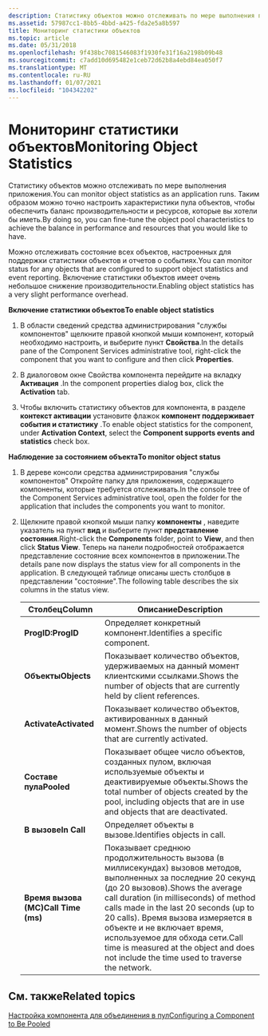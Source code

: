 ```yaml
---
description: Статистику объектов можно отслеживать по мере выполнения приложения. Таким образом можно точно настроить характеристики пула объектов, чтобы обеспечить баланс производительности и ресурсов, которые вы хотели бы иметь.
ms.assetid: 57987cc1-8bb5-4bbd-a425-fda2e5a8b597
title: Мониторинг статистики объектов
ms.topic: article
ms.date: 05/31/2018
ms.openlocfilehash: 9f438bc7081546083f1930fe31f16a2198b09b48
ms.sourcegitcommit: c7add10d695482e1ceb72d62b8a4ebd84ea050f7
ms.translationtype: MT
ms.contentlocale: ru-RU
ms.lasthandoff: 01/07/2021
ms.locfileid: "104342202"
---
```

# <a name="monitoring-object-statistics"></a><span data-ttu-id="80992-104">Мониторинг статистики объектов</span><span class="sxs-lookup"><span data-stu-id="80992-104">Monitoring Object Statistics</span></span>

<span data-ttu-id="80992-105">Статистику объектов можно отслеживать по мере выполнения приложения.</span><span class="sxs-lookup"><span data-stu-id="80992-105">You can monitor object statistics as an application runs.</span></span> <span data-ttu-id="80992-106">Таким образом можно точно настроить характеристики пула объектов, чтобы обеспечить баланс производительности и ресурсов, которые вы хотели бы иметь.</span><span class="sxs-lookup"><span data-stu-id="80992-106">By doing so, you can fine-tune the object pool characteristics to achieve the balance in performance and resources that you would like to have.</span></span>

<span data-ttu-id="80992-107">Можно отслеживать состояние всех объектов, настроенных для поддержки статистики объектов и отчетов о событиях.</span><span class="sxs-lookup"><span data-stu-id="80992-107">You can monitor status for any objects that are configured to support object statistics and event reporting.</span></span> <span data-ttu-id="80992-108">Включение статистики объектов имеет очень небольшое снижение производительности.</span><span class="sxs-lookup"><span data-stu-id="80992-108">Enabling object statistics has a very slight performance overhead.</span></span>

<span data-ttu-id="80992-109">**Включение статистики объектов**</span><span class="sxs-lookup"><span data-stu-id="80992-109">**To enable object statistics**</span></span>

1.  <span data-ttu-id="80992-110">В области сведений средства администрирования "службы компонентов" щелкните правой кнопкой мыши компонент, который необходимо настроить, и выберите пункт **Свойства**.</span><span class="sxs-lookup"><span data-stu-id="80992-110">In the details pane of the Component Services administrative tool, right-click the component that you want to configure and then click **Properties**.</span></span>

2.  <span data-ttu-id="80992-111">В диалоговом окне Свойства компонента перейдите на вкладку **Активация** .</span><span class="sxs-lookup"><span data-stu-id="80992-111">In the component properties dialog box, click the **Activation** tab.</span></span>

3.  <span data-ttu-id="80992-112">Чтобы включить статистику объектов для компонента, в разделе **контекст активации** установите флажок **компонент поддерживает события и статистику** .</span><span class="sxs-lookup"><span data-stu-id="80992-112">To enable object statistics for the component, under **Activation Context**, select the **Component supports events and statistics** check box.</span></span>

<span data-ttu-id="80992-113">**Наблюдение за состоянием объекта**</span><span class="sxs-lookup"><span data-stu-id="80992-113">**To monitor object status**</span></span>

1.  <span data-ttu-id="80992-114">В дереве консоли средства администрирования "службы компонентов" Откройте папку для приложения, содержащего компоненты, которые требуется отслеживать.</span><span class="sxs-lookup"><span data-stu-id="80992-114">In the console tree of the Component Services administrative tool, open the folder for the application that includes the components you want to monitor.</span></span>

2.  <span data-ttu-id="80992-115">Щелкните правой кнопкой мыши папку **компоненты** , наведите указатель на пункт **вид** и выберите пункт **представление состояния**.</span><span class="sxs-lookup"><span data-stu-id="80992-115">Right-click the **Components** folder, point to **View**, and then click **Status View**.</span></span> <span data-ttu-id="80992-116">Теперь на панели подробностей отображается представление состояние всех компонентов в приложении.</span><span class="sxs-lookup"><span data-stu-id="80992-116">The details pane now displays the status view for all components in the application.</span></span> <span data-ttu-id="80992-117">В следующей таблице описаны шесть столбцов в представлении "состояние".</span><span class="sxs-lookup"><span data-stu-id="80992-117">The following table describes the six columns in the status view.</span></span>

    

    | <span data-ttu-id="80992-118">Столбец</span><span class="sxs-lookup"><span data-stu-id="80992-118">Column</span></span>                        | <span data-ttu-id="80992-119">Описание</span><span class="sxs-lookup"><span data-stu-id="80992-119">Description</span></span>                                                                                                                                                                                                                |
    |-------------------------------|----------------------------------------------------------------------------------------------------------------------------------------------------------------------------------------------------------------------------|
    | <span data-ttu-id="80992-120">**ProgID:**</span><span class="sxs-lookup"><span data-stu-id="80992-120">**ProgID**</span></span><br/>         | <span data-ttu-id="80992-121">Определяет конкретный компонент.</span><span class="sxs-lookup"><span data-stu-id="80992-121">Identifies a specific component.</span></span><br/>                                                                                                                                                                                |
    | <span data-ttu-id="80992-122">**Объекты**</span><span class="sxs-lookup"><span data-stu-id="80992-122">**Objects**</span></span><br/>        | <span data-ttu-id="80992-123">Показывает количество объектов, удерживаемых на данный момент клиентскими ссылками.</span><span class="sxs-lookup"><span data-stu-id="80992-123">Shows the number of objects that are currently held by client references.</span></span><br/>                                                                                                                                       |
    | <span data-ttu-id="80992-124">**Activate**</span><span class="sxs-lookup"><span data-stu-id="80992-124">**Activated**</span></span><br/>      | <span data-ttu-id="80992-125">Показывает количество объектов, активированных в данный момент.</span><span class="sxs-lookup"><span data-stu-id="80992-125">Shows the number of objects that are currently activated.</span></span> <br/>                                                                                                                                                      |
    | <span data-ttu-id="80992-126">**Составе пула**</span><span class="sxs-lookup"><span data-stu-id="80992-126">**Pooled**</span></span><br/>         | <span data-ttu-id="80992-127">Показывает общее число объектов, созданных пулом, включая используемые объекты и деактивируемые объекты.</span><span class="sxs-lookup"><span data-stu-id="80992-127">Shows the total number of objects created by the pool, including objects that are in use and objects that are deactivated.</span></span><br/>                                                                                      |
    | <span data-ttu-id="80992-128">**В вызове**</span><span class="sxs-lookup"><span data-stu-id="80992-128">**In Call**</span></span><br/>        | <span data-ttu-id="80992-129">Определяет объекты в вызове.</span><span class="sxs-lookup"><span data-stu-id="80992-129">Identifies objects in call.</span></span><br/>                                                                                                                                                                                     |
    | <span data-ttu-id="80992-130">**Время вызова (МС)**</span><span class="sxs-lookup"><span data-stu-id="80992-130">**Call Time (ms)**</span></span><br/> | <span data-ttu-id="80992-131">Показывает среднюю продолжительность вызова (в миллисекундах) вызовов методов, выполненных за последние 20 секунд (до 20 вызовов).</span><span class="sxs-lookup"><span data-stu-id="80992-131">Shows the average call duration (in milliseconds) of method calls made in the last 20 seconds (up to 20 calls).</span></span> <span data-ttu-id="80992-132">Время вызова измеряется в объекте и не включает время, используемое для обхода сети.</span><span class="sxs-lookup"><span data-stu-id="80992-132">Call time is measured at the object and does not include the time used to traverse the network.</span></span><br/> |

    

     

## <a name="related-topics"></a><span data-ttu-id="80992-133">См. также</span><span class="sxs-lookup"><span data-stu-id="80992-133">Related topics</span></span>

<dl> <dt>

[<span data-ttu-id="80992-134">Настройка компонента для объединения в пул</span><span class="sxs-lookup"><span data-stu-id="80992-134">Configuring a Component to Be Pooled</span></span>](configuring-a-component-to-be-pooled.md)
</dt> </dl>

 

 




